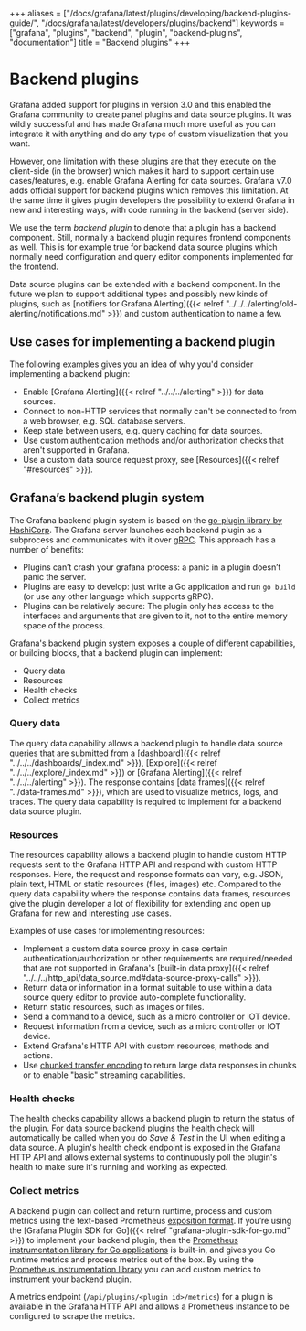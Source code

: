 +++
aliases = ["/docs/grafana/latest/plugins/developing/backend-plugins-guide/", "/docs/grafana/latest/developers/plugins/backend"]
keywords = ["grafana", "plugins", "backend", "plugin", "backend-plugins", "documentation"]
title = "Backend plugins"
+++

# Backend plugins

Grafana added support for plugins in version 3.0 and this enabled the Grafana community to create panel plugins and data source plugins. It was wildly successful and has made Grafana much more useful as you can integrate it with anything and do any type of custom visualization that you want.

However, one limitation with these plugins are that they execute on the client-side (in the browser) which makes it hard to support certain use cases/features, e.g. enable Grafana Alerting for data sources. Grafana v7.0 adds official support for backend plugins which removes this limitation. At the same time it gives plugin developers the possibility to extend Grafana in new and interesting ways, with code running in the backend (server side).

We use the term _backend plugin_ to denote that a plugin has a backend component. Still, normally a backend plugin requires frontend components as well. This is for example true for backend data source plugins which normally need configuration and query editor components implemented for the frontend.

Data source plugins can be extended with a backend component. In the future we plan to support additional types and possibly new kinds of plugins, such as [notifiers for Grafana Alerting]({{< relref "../../../alerting/old-alerting/notifications.md" >}}) and custom authentication to name a few.

## Use cases for implementing a backend plugin

The following examples gives you an idea of why you'd consider implementing a backend plugin:

- Enable [Grafana Alerting]({{< relref "../../../alerting" >}}) for data sources.
- Connect to non-HTTP services that normally can't be connected to from a web browser, e.g. SQL database servers.
- Keep state between users, e.g. query caching for data sources.
- Use custom authentication methods and/or authorization checks that aren't supported in Grafana.
- Use a custom data source request proxy, see [Resources]({{< relref "#resources" >}}).

## Grafana’s backend plugin system

The Grafana backend plugin system is based on the [go-plugin library by HashiCorp](https://github.com/hashicorp/go-plugin). The Grafana server launches each backend plugin as a subprocess and communicates with it over [gRPC](https://grpc.io/). This approach has a number of benefits:

- Plugins can’t crash your grafana process: a panic in a plugin doesn’t panic the server.
- Plugins are easy to develop: just write a Go application and run `go build` (or use any other language which supports gRPC).
- Plugins can be relatively secure: The plugin only has access to the interfaces and arguments that are given to it, not to the entire memory space of the process.

Grafana's backend plugin system exposes a couple of different capabilities, or building blocks, that a backend plugin can implement:

- Query data
- Resources
- Health checks
- Collect metrics

### Query data

The query data capability allows a backend plugin to handle data source queries that are submitted from a [dashboard]({{< relref "../../../dashboards/_index.md" >}}), [Explore]({{< relref "../../../explore/_index.md" >}}) or [Grafana Alerting]({{< relref "../../../alerting" >}}). The response contains [data frames]({{< relref "../data-frames.md" >}}), which are used to visualize metrics, logs, and traces. The query data capability is required to implement for a backend data source plugin.

### Resources

The resources capability allows a backend plugin to handle custom HTTP requests sent to the Grafana HTTP API and respond with custom HTTP responses. Here, the request and response formats can vary, e.g. JSON, plain text, HTML or static resources (files, images) etc. Compared to the query data capability where the response contains data frames, resources give the plugin developer a lot of flexibility for extending and open up Grafana for new and interesting use cases.

Examples of use cases for implementing resources:

- Implement a custom data source proxy in case certain authentication/authorization or other requirements are required/needed that are not supported in Grafana's [built-in data proxy]({{< relref "../../../http_api/data_source.md#data-source-proxy-calls" >}}).
- Return data or information in a format suitable to use within a data source query editor to provide auto-complete functionality.
- Return static resources, such as images or files.
- Send a command to a device, such as a micro controller or IOT device.
- Request information from a device, such as a micro controller or IOT device.
- Extend Grafana's HTTP API with custom resources, methods and actions.
- Use [chunked transfer encoding](https://en.wikipedia.org/wiki/Chunked_transfer_encoding) to return large data responses in chunks or to enable "basic" streaming capabilities.

### Health checks

The health checks capability allows a backend plugin to return the status of the plugin. For data source backend plugins the health check will automatically be called when you do _Save & Test_ in the UI when editing a data source. A plugin's health check endpoint is exposed in the Grafana HTTP API and allows external systems to continuously poll the plugin's health to make sure it's running and working as expected.

### Collect metrics

A backend plugin can collect and return runtime, process and custom metrics using the text-based Prometheus [exposition format](https://prometheus.io/docs/instrumenting/exposition_formats/). If you’re using the [Grafana Plugin SDK for Go]({{< relref "grafana-plugin-sdk-for-go.md" >}}) to implement your backend plugin, then the [Prometheus instrumentation library for Go applications](https://github.com/prometheus/client_golang) is built-in, and gives you Go runtime metrics and process metrics out of the box. By using the [Prometheus instrumentation library](https://github.com/prometheus/client_golang) you can add custom metrics to instrument your backend plugin.

A metrics endpoint (`/api/plugins/<plugin id>/metrics`) for a plugin is available in the Grafana HTTP API and allows a Prometheus instance to be configured to scrape the metrics.
